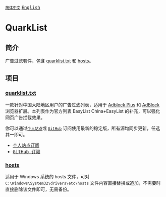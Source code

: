 [<kbd>`简体中文`</kbd>](https://github.com/francis-zhao/quarklist/blob/master/README.md "读我")
[<kbd>English</kbd>](https://github.com/francis-zhao/quarklist/blob/master/README.EN.md "Readme")

# QuarkList

## 简介

广告过滤套件，包含 [quarklist.txt](https://github.com/francis-zhao/quarklist/blob/master/quarklist.txt) 和 [hosts](https://github.com/francis-zhao/quarklist/blob/master/hosts)。
<br>

## 项目

### [quarklist.txt](https://github.com/francis-zhao/quarklist/blob/master/quarklist.txt)

一款针对中国大陆地区用户的广告过滤列表，适用于 [Adblock Plus](https://adblockplus.org/ "Adblock Plus") 和 [AdBlock](https://getadblock.com/ "AdBlock") 浏览器扩展。本列表作为官方列表 EasyList China+EasyList 的补充，可以强化网页广告拦截效果。

你可以通过[`个人站点`](https://n2o.io/p/quarklist/dist/quarklist.txt)或 [`GitHub`](https://raw.githubusercontent.com/francis-zhao/quarklist/master/quarklist.txt) 订阅使用最新的稳定版，所有源均同步更新，任选其一即可。

- [<kbd>个人站点订阅</kbd>](https://subscribe.adblockplus.org?location=https://n2o.io/p/quarklist/dist/quarklist.txt&title=QuarkList)
- [<kbd>GitHub 订阅</kbd>](https://subscribe.adblockplus.org?location=https://raw.githubusercontent.com/francis-zhao/quarklist/master/quarklist.txt&title=QuarkList)

### [hosts](https://github.com/francis-zhao/quarklist/blob/master/hosts)

适用于 Windows 系统的 hosts 文件，可对 `C:\Windows\System32\drivers\etc\hosts` 文件内容直接替换或追加，不需要时直接删除该文件即可，无需备份。
<br>
